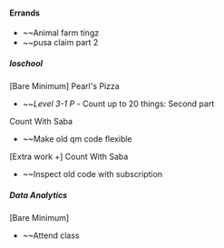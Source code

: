 #### Errands
* ~~Animal farm tingz
* ~~pusa claim part 2

##### *Ioschool*
[Bare Minimum]
Pearl's Pizza
- ~~*Level 3-1 P* - Count up to 20 things: Second part

Count With Saba
* ~~Make old qm code flexible


[Extra work +]
Count With Saba
* ~~Inspect old code with subscription

##### *Data Analytics*
[Bare Minimum]
* ~~Attend class